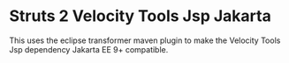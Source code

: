 # Struts 2 Velocity Tools Jsp Jakarta

This uses the eclipse transformer maven plugin to make the Velocity Tools Jsp dependency Jakarta EE 9+ compatible.

